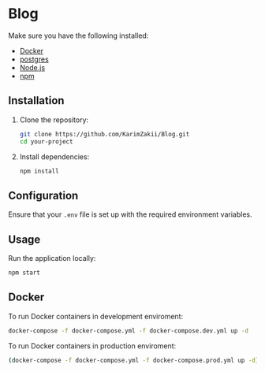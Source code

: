 # Blog

Make sure you have the following installed:

- [Docker](https://www.docker.com/)
- [postgres](https://www.postgresql.org/)
- [Node.js](https://nodejs.org/)
- [npm](https://www.npmjs.com/)

## Installation

1. Clone the repository:

   ```bash
   git clone https://github.com/KarimZakii/Blog.git
   cd your-project
   ```

2. Install dependencies:

   ```bash
   npm install
   ```

## Configuration

Ensure that your `.env` file is set up with the required environment variables.

## Usage

Run the application locally:

```bash
npm start
```

## Docker

To run Docker containers in development enviroment:

```bash
docker-compose -f docker-compose.yml -f docker-compose.dev.yml up -d
```

To run Docker containers in production enviroment:

```bash
(docker-compose -f docker-compose.yml -f docker-compose.prod.yml up -d)
```
